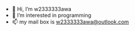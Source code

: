 - 👋 Hi, I’m w2333333awa
- 👀 I’m interested in programming
- 📫 my mail box is w2333333awa@outlook.com

